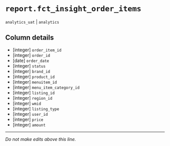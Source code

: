 # `report.fct_insight_order_items`
`analytics_uat` | `analytics`

## Column details
* [integer]   `order_item_id`
* [integer]   `order_id`
* [date]      `order_date`
* [integer]   `status`
* [integer]   `brand_id`
* [integer]   `product_id`
* [integer]   `menuitem_id`
* [integer]   `menu_item_category_id`
* [integer]   `listing_id`
* [integer]   `region_id`
* [integer]   `wmid`
* [integer]   `listing_type`
* [integer]   `user_id`
* [integer]   `price`
* [integer]   `amount`

-------------------------------------------------------------------------------
*Do not make edits above this line.*

